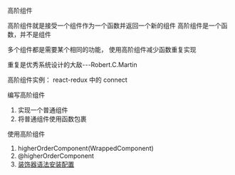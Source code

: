 高阶组件

高阶组件就是接受一个组件作为一个函数并返回一个新的组件
高阶组件是一个函数，并不是组件

多个组件都是需要某个相同的功能， 使用高阶组件减少函数重复实现

重复是优秀系统设计的大敌---Robert.C.Martin

高阶组件实例：
    react-redux 中的 connect

编写高阶组件
1. 实现一个普通组件
1. 将普通组件使用函数包裹

使用高阶组件
1. higherOrderComponent(WrappedComponent)
1. @higherOrderComponent
1. [装饰器语法安装配置](https://www.cnblogs.com/zhourongcode/p/9875286.html)